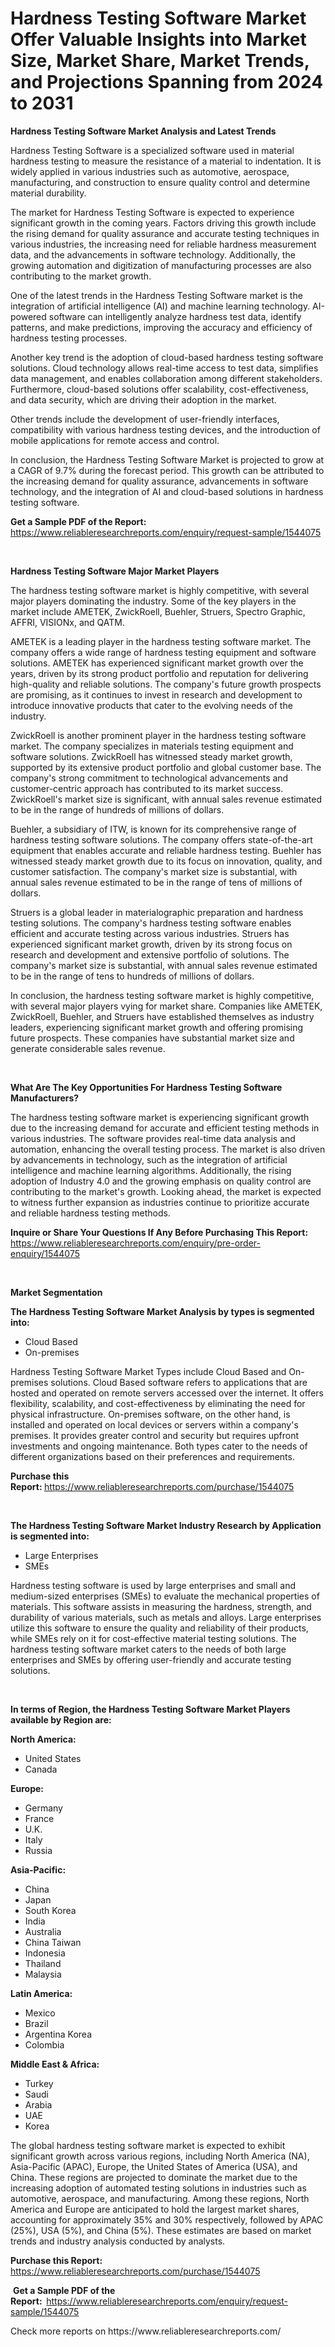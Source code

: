 <p><h1>Hardness Testing Software Market Offer Valuable Insights into Market Size, Market Share, Market Trends, and Projections Spanning from 2024 to 2031</h1></p><p><strong>Hardness Testing Software Market Analysis and Latest Trends</strong></p>
<p><p>Hardness Testing Software is a specialized software used in material hardness testing to measure the resistance of a material to indentation. It is widely applied in various industries such as automotive, aerospace, manufacturing, and construction to ensure quality control and determine material durability.</p><p>The market for Hardness Testing Software is expected to experience significant growth in the coming years. Factors driving this growth include the rising demand for quality assurance and accurate testing techniques in various industries, the increasing need for reliable hardness measurement data, and the advancements in software technology. Additionally, the growing automation and digitization of manufacturing processes are also contributing to the market growth.</p><p>One of the latest trends in the Hardness Testing Software market is the integration of artificial intelligence (AI) and machine learning technology. AI-powered software can intelligently analyze hardness test data, identify patterns, and make predictions, improving the accuracy and efficiency of hardness testing processes.</p><p>Another key trend is the adoption of cloud-based hardness testing software solutions. Cloud technology allows real-time access to test data, simplifies data management, and enables collaboration among different stakeholders. Furthermore, cloud-based solutions offer scalability, cost-effectiveness, and data security, which are driving their adoption in the market.</p><p>Other trends include the development of user-friendly interfaces, compatibility with various hardness testing devices, and the introduction of mobile applications for remote access and control.</p><p>In conclusion, the Hardness Testing Software Market is projected to grow at a CAGR of 9.7% during the forecast period. This growth can be attributed to the increasing demand for quality assurance, advancements in software technology, and the integration of AI and cloud-based solutions in hardness testing software.</p></p>
<p><strong>Get a Sample PDF of the Report:&nbsp;</strong> <a href="https://www.reliableresearchreports.com/enquiry/request-sample/1544075">https://www.reliableresearchreports.com/enquiry/request-sample/1544075</a></p>
<p>&nbsp;</p>
<p><strong>Hardness Testing Software Major Market Players</strong></p>
<p><p>The hardness testing software market is highly competitive, with several major players dominating the industry. Some of the key players in the market include AMETEK, ZwickRoell, Buehler, Struers, Spectro Graphic, AFFRI, VISIONx, and QATM.</p><p>AMETEK is a leading player in the hardness testing software market. The company offers a wide range of hardness testing equipment and software solutions. AMETEK has experienced significant market growth over the years, driven by its strong product portfolio and reputation for delivering high-quality and reliable solutions. The company's future growth prospects are promising, as it continues to invest in research and development to introduce innovative products that cater to the evolving needs of the industry.</p><p>ZwickRoell is another prominent player in the hardness testing software market. The company specializes in materials testing equipment and software solutions. ZwickRoell has witnessed steady market growth, supported by its extensive product portfolio and global customer base. The company's strong commitment to technological advancements and customer-centric approach has contributed to its market success. ZwickRoell's market size is significant, with annual sales revenue estimated to be in the range of hundreds of millions of dollars.</p><p>Buehler, a subsidiary of ITW, is known for its comprehensive range of hardness testing software solutions. The company offers state-of-the-art equipment that enables accurate and reliable hardness testing. Buehler has witnessed steady market growth due to its focus on innovation, quality, and customer satisfaction. The company's market size is substantial, with annual sales revenue estimated to be in the range of tens of millions of dollars.</p><p>Struers is a global leader in materialographic preparation and hardness testing solutions. The company's hardness testing software enables efficient and accurate testing across various industries. Struers has experienced significant market growth, driven by its strong focus on research and development and extensive portfolio of solutions. The company's market size is substantial, with annual sales revenue estimated to be in the range of tens to hundreds of millions of dollars.</p><p>In conclusion, the hardness testing software market is highly competitive, with several major players vying for market share. Companies like AMETEK, ZwickRoell, Buehler, and Struers have established themselves as industry leaders, experiencing significant market growth and offering promising future prospects. These companies have substantial market size and generate considerable sales revenue.</p></p>
<p>&nbsp;</p>
<p><strong>What Are The Key Opportunities For Hardness Testing Software Manufacturers?</strong></p>
<p><p>The hardness testing software market is experiencing significant growth due to the increasing demand for accurate and efficient testing methods in various industries. The software provides real-time data analysis and automation, enhancing the overall testing process. The market is also driven by advancements in technology, such as the integration of artificial intelligence and machine learning algorithms. Additionally, the rising adoption of Industry 4.0 and the growing emphasis on quality control are contributing to the market's growth. Looking ahead, the market is expected to witness further expansion as industries continue to prioritize accurate and reliable hardness testing methods.</p></p>
<p><strong>Inquire or Share Your Questions If Any Before Purchasing This Report:</strong> <a href="https://www.reliableresearchreports.com/enquiry/pre-order-enquiry/1544075">https://www.reliableresearchreports.com/enquiry/pre-order-enquiry/1544075</a></p>
<p>&nbsp;</p>
<p><strong>Market Segmentation</strong></p>
<p><strong>The Hardness Testing Software Market Analysis by types is segmented into:</strong></p>
<p><ul><li>Cloud Based</li><li>On-premises</li></ul></p>
<p><p>Hardness Testing Software Market Types include Cloud Based and On-premises solutions. Cloud Based software refers to applications that are hosted and operated on remote servers accessed over the internet. It offers flexibility, scalability, and cost-effectiveness by eliminating the need for physical infrastructure. On-premises software, on the other hand, is installed and operated on local devices or servers within a company's premises. It provides greater control and security but requires upfront investments and ongoing maintenance. Both types cater to the needs of different organizations based on their preferences and requirements.</p></p>
<p><strong>Purchase this Report:&nbsp;</strong><a href="https://www.reliableresearchreports.com/purchase/1544075">https://www.reliableresearchreports.com/purchase/1544075</a></p>
<p>&nbsp;</p>
<p><strong>The Hardness Testing Software Market Industry Research by Application is segmented into:</strong></p>
<p><ul><li>Large Enterprises</li><li>SMEs</li></ul></p>
<p><p>Hardness testing software is used by large enterprises and small and medium-sized enterprises (SMEs) to evaluate the mechanical properties of materials. This software assists in measuring the hardness, strength, and durability of various materials, such as metals and alloys. Large enterprises utilize this software to ensure the quality and reliability of their products, while SMEs rely on it for cost-effective material testing solutions. The hardness testing software market caters to the needs of both large enterprises and SMEs by offering user-friendly and accurate testing solutions.</p></p>
<p>&nbsp;</p>
<p><strong>In terms of Region, the Hardness Testing Software Market Players available by Region are:</strong></p>
<p>
    <p> <strong> North America: </strong>
        <ul>
            <li>United States</li>
            <li>Canada</li>
        </ul>
        </p> 
    <p> <strong> Europe: </strong>
        <ul>
            <li>Germany</li>
            <li>France</li>
            <li>U.K.</li>
            <li>Italy</li>
            <li>Russia</li>
        </ul>
        </p> 
    <p> <strong> Asia-Pacific: </strong>
        <ul>
            <li>China</li>
            <li>Japan</li>
            <li>South Korea</li>
            <li>India</li>
            <li>Australia</li>
            <li>China Taiwan</li>
            <li>Indonesia</li>
            <li>Thailand</li>
            <li>Malaysia</li>
        </ul>
        </p> 
    <p> <strong> Latin America: </strong>
        <ul>
            <li>Mexico</li>
            <li>Brazil</li>
            <li>Argentina Korea</li>
            <li>Colombia</li>
        </ul>
        </p> 
    <p> <strong> Middle East & Africa: </strong>
        <ul>
            <li>Turkey</li>
            <li>Saudi</li>
            <li>Arabia</li>
            <li>UAE</li>
            <li>Korea</li>
        </ul>
    </p>
    </p>
<p><p>The global hardness testing software market is expected to exhibit significant growth across various regions, including North America (NA), Asia-Pacific (APAC), Europe, the United States of America (USA), and China. These regions are projected to dominate the market due to the increasing adoption of automated testing solutions in industries such as automotive, aerospace, and manufacturing. Among these regions, North America and Europe are anticipated to hold the largest market shares, accounting for approximately 35% and 30% respectively, followed by APAC (25%), USA (5%), and China (5%). These estimates are based on market trends and industry analysis conducted by analysts.</p></p>
<p><strong>Purchase this Report: </strong><a href="https://www.reliableresearchreports.com/purchase/1544075">https://www.reliableresearchreports.com/purchase/1544075</a></p>
<p>&nbsp;<strong>Get a Sample PDF of the Report:&nbsp;&nbsp;</strong><a href="https://www.reliableresearchreports.com/enquiry/request-sample/1544075">https://www.reliableresearchreports.com/enquiry/request-sample/1544075</a></p>
<p><strong></strong></p>
<p>Check more reports on https://www.reliableresearchreports.com/</p>